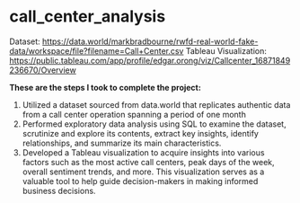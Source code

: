 # call_center_analysis

Dataset: https://data.world/markbradbourne/rwfd-real-world-fake-data/workspace/file?filename=Call+Center.csv
Tableau Visualization: https://public.tableau.com/app/profile/edgar.orong/viz/Callcenter_16871849236670/Overview


**These are the steps I took to complete the project:**
1. Utilized a dataset sourced from data.world that replicates authentic data from a call center operation spanning a period of one month
2. Performed exploratory data analysis using SQL to examine the dataset, scrutinize and explore its contents, extract key insights, identify relationships, and summarize its main characteristics.
3. Developed a Tableau visualization to acquire insights into various factors such as the most active call centers, peak days of the week, overall sentiment trends, and more. This visualization serves as a valuable tool to help guide decision-makers in making informed business decisions.
